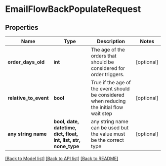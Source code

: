 # EmailFlowBackPopulateRequest


## Properties
Name | Type | Description | Notes
------------ | ------------- | ------------- | -------------
**order_days_old** | **int** | The age of the orders that should be considered for order triggers. | [optional] 
**relative_to_event** | **bool** | True if the age of the event should be considered when reducing the initial flow wait step | [optional] 
**any string name** | **bool, date, datetime, dict, float, int, list, str, none_type** | any string name can be used but the value must be the correct type | [optional]

[[Back to Model list]](../README.md#documentation-for-models) [[Back to API list]](../README.md#documentation-for-api-endpoints) [[Back to README]](../README.md)



